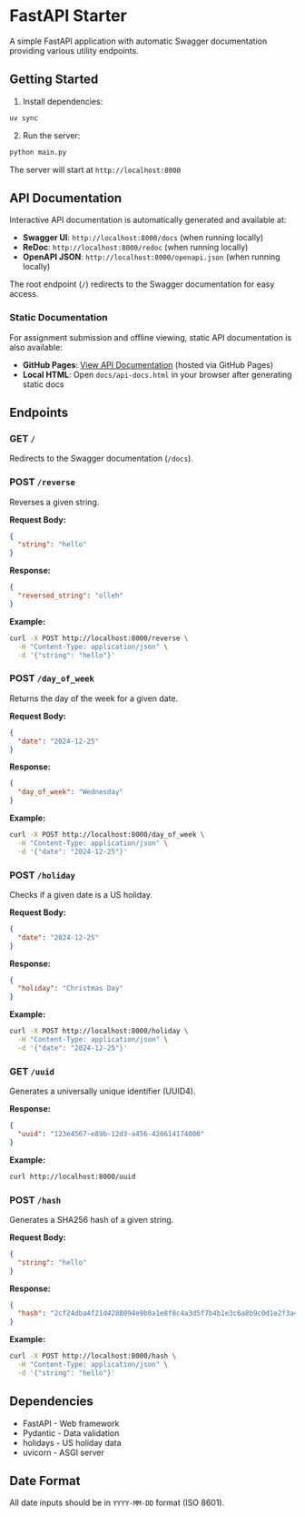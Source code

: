 # FastAPI Starter

A simple FastAPI application with automatic Swagger documentation providing various utility endpoints.

## Getting Started

1. Install dependencies:
```bash
uv sync
```

2. Run the server:
```bash
python main.py
```

The server will start at `http://localhost:8000`

## API Documentation

Interactive API documentation is automatically generated and available at:
- **Swagger UI**: `http://localhost:8000/docs` (when running locally)
- **ReDoc**: `http://localhost:8000/redoc` (when running locally)
- **OpenAPI JSON**: `http://localhost:8000/openapi.json` (when running locally)

The root endpoint (`/`) redirects to the Swagger documentation for easy access.

### Static Documentation

For assignment submission and offline viewing, static API documentation is also available:
- **GitHub Pages**: [View API Documentation](https://mkennedy.github.io/FastAPI/docs/) (hosted via GitHub Pages)
- **Local HTML**: Open `docs/api-docs.html` in your browser after generating static docs

## Endpoints

### GET `/`
Redirects to the Swagger documentation (`/docs`).

### POST `/reverse`
Reverses a given string.

**Request Body:**
```json
{
  "string": "hello"
}
```

**Response:**
```json
{
  "reversed_string": "olleh"
}
```

**Example:**
```bash
curl -X POST http://localhost:8000/reverse \
  -H "Content-Type: application/json" \
  -d '{"string": "hello"}'
```

### POST `/day_of_week`
Returns the day of the week for a given date.

**Request Body:**
```json
{
  "date": "2024-12-25"
}
```

**Response:**
```json
{
  "day_of_week": "Wednesday"
}
```

**Example:**
```bash
curl -X POST http://localhost:8000/day_of_week \
  -H "Content-Type: application/json" \
  -d '{"date": "2024-12-25"}'
```

### POST `/holiday`
Checks if a given date is a US holiday.

**Request Body:**
```json
{
  "date": "2024-12-25"
}
```

**Response:**
```json
{
  "holiday": "Christmas Day"
}
```

**Example:**
```bash
curl -X POST http://localhost:8000/holiday \
  -H "Content-Type: application/json" \
  -d '{"date": "2024-12-25"}'
```

### GET `/uuid`
Generates a universally unique identifier (UUID4).

**Response:**
```json
{
  "uuid": "123e4567-e89b-12d3-a456-426614174000"
}
```

**Example:**
```bash
curl http://localhost:8000/uuid
```

### POST `/hash`
Generates a SHA256 hash of a given string.

**Request Body:**
```json
{
  "string": "hello"
}
```

**Response:**
```json
{
  "hash": "2cf24dba4f21d4288094e9b8a1e8f8c4a3d5f7b4b1e3c6a8b9c0d1e2f3a4b5c6"
}
```

**Example:**
```bash
curl -X POST http://localhost:8000/hash \
  -H "Content-Type: application/json" \
  -d '{"string": "hello"}'
```

## Dependencies

- FastAPI - Web framework
- Pydantic - Data validation
- holidays - US holiday data
- uvicorn - ASGI server

## Date Format

All date inputs should be in `YYYY-MM-DD` format (ISO 8601).